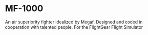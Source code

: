 # MF-1000
An air superiority fighter idealized by Megaf. Designed and coded in cooperation with talented people. For the FlightGear Flight Simulator
